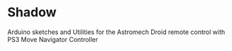 # Shadow
Arduino sketches and Utilities for the Astromech Droid remote control with PS3 Move Navigator Controller
